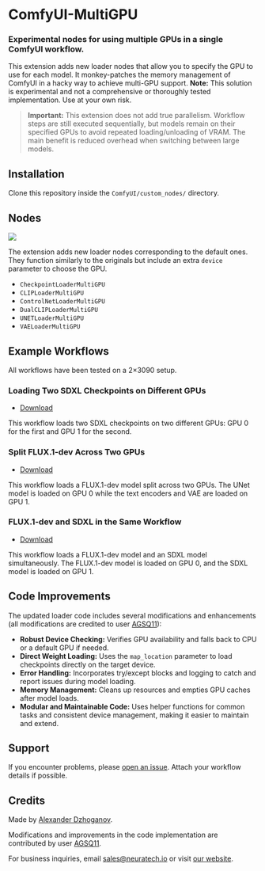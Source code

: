 # ComfyUI-MultiGPU

### Experimental nodes for using multiple GPUs in a single ComfyUI workflow.

This extension adds new loader nodes that allow you to specify the GPU to use for each model. It monkey-patches the memory management of ComfyUI in a hacky way to achieve multi-GPU support. **Note:** This solution is experimental and not a comprehensive or thoroughly tested implementation. Use at your own risk.

> **Important:** This extension does not add true parallelism. Workflow steps are still executed sequentially, but models remain on their specified GPUs to avoid repeated loading/unloading of VRAM. The main benefit is reduced overhead when switching between large models.

## Installation

Clone this repository inside the `ComfyUI/custom_nodes/` directory.

## Nodes

![](examples/nodes.png)

The extension adds new loader nodes corresponding to the default ones. They function similarly to the originals but include an extra `device` parameter to choose the GPU.

- `CheckpointLoaderMultiGPU`
- `CLIPLoaderMultiGPU`
- `ControlNetLoaderMultiGPU`
- `DualCLIPLoaderMultiGPU`
- `UNETLoaderMultiGPU`
- `VAELoaderMultiGPU`

## Example Workflows

All workflows have been tested on a 2×3090 setup.

### Loading Two SDXL Checkpoints on Different GPUs

- [Download](examples/sdxl_2gpu.json)

This workflow loads two SDXL checkpoints on two different GPUs: GPU 0 for the first and GPU 1 for the second.

### Split FLUX.1-dev Across Two GPUs

- [Download](examples/flux1dev_2gpu.json)

This workflow loads a FLUX.1-dev model split across two GPUs. The UNet model is loaded on GPU 0 while the text encoders and VAE are loaded on GPU 1.

### FLUX.1-dev and SDXL in the Same Workflow

- [Download](examples/flux1dev_sdxl_2gpu.json)

This workflow loads a FLUX.1-dev model and an SDXL model simultaneously. The FLUX.1-dev model is loaded on GPU 0, and the SDXL model is loaded on GPU 1.

## Code Improvements

The updated loader code includes several modifications and enhancements (all modifications are credited to user [AGSQ11](https://github.com/AGSQ11)):

- **Robust Device Checking:** Verifies GPU availability and falls back to CPU or a default GPU if needed.
- **Direct Weight Loading:** Uses the `map_location` parameter to load checkpoints directly on the target device.
- **Error Handling:** Incorporates try/except blocks and logging to catch and report issues during model loading.
- **Memory Management:** Cleans up resources and empties GPU caches after model loads.
- **Modular and Maintainable Code:** Uses helper functions for common tasks and consistent device management, making it easier to maintain and extend.

## Support

If you encounter problems, please [open an issue](https://github.com/neuratech-ai/ComfyUI-MultiGPU/issues/new). Attach your workflow details if possible.

## Credits

Made by [Alexander Dzhoganov](https://github.com/AlexanderDzhoganov).

Modifications and improvements in the code implementation are contributed by user [AGSQ11](https://github.com/AGSQ11).

For business inquiries, email [sales@neuratech.io](mailto:sales@neuratech.io) or visit [our website](https://neuratech.io/).
